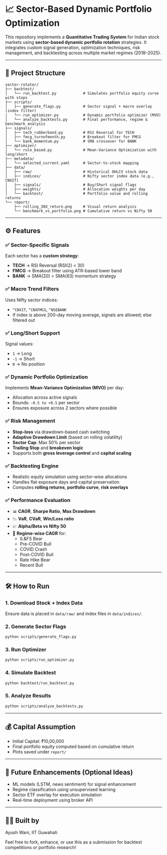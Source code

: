 
# 📈 Sector-Based Dynamic Portfolio Optimization

This repository implements a **Quantitative Trading System** for Indian stock markets using **sector-based dynamic portfolio rotation** strategies. It integrates custom signal generation, optimization techniques, risk management, and backtesting across multiple market regimes (2018–2025).

---

## 📂 Project Structure

```
sector-rotator/
├── backtest/
│   └── run_backtest.py            # Simulates portfolio equity curve with stops
├── scripts/
│   ├── generate_flags.py          # Sector signal + macro overlay (index filter)
│   └── run_optimizer.py           # Dynamic portfolio optimizer (MVO)
│   └── analyze_backtests.py       # Final performance, regime & benchmark analysis
├── signals/
│   ├── tech_rubberband.py         # RSI Reversal for TECH
│   ├── fmcg_turnofmonth.py        # Breakout filter for FMCG
│   └── bank_momentum.py           # SMA crossover for BANK
├── optimizer/
│   └── rule_based.py              # Mean-Variance Optimization with long/short
├── metadata/
│   └── selected_current.yaml      # Sector-to-stock mapping
├── data/
│   ├── raw/                       # Historical OHLCV stock data
│   ├── indices/                   # Nifty sector index data (e.g., CNXIT)
│   ├── signals/                   # Buy/Short signal flags
│   ├── weights/                   # Allocation weights per day
│   └── backtest/                  # Portfolio value and rolling returns
└── report/
    ├── rolling_30d_return.png     # Visual return analysis
    └── benchmark_vs_portfolio.png # Cumulative return vs Nifty 50
```

---

## ⚙️ Features

### ✅ Sector-Specific Signals
Each sector has a **custom strategy**:
- **TECH** → RSI Reversal (RSI(2) < 30)
- **FMCG** → Breakout filter using ATR-based lower band
- **BANK** → SMA(20) > SMA(63) momentum strategy

### ✅ Macro Trend Filters
Uses Nifty sector indices:
- `^CNXIT`, `^CNXFMCG`, `^NSEBANK`
- If index is above 200-day moving average, signals are allowed; else filtered out

### ✅ Long/Short Support
Signal values:
- `1` → Long
- `-1` → Short
- `0` → No position

### ✅ Dynamic Portfolio Optimization
Implements **Mean-Variance Optimization (MVO)** per day:
- Allocation across active signals
- Bounds: `-0.5 to +0.5` per sector
- Ensures exposure across 2 sectors where possible

### ✅ Risk Management
- **Stop-loss** via drawdown-based cash switching
- **Adaptive Drawdown Limit** (based on rolling volatility)
- **Sector Cap**: Max 50% per sector
- **Trailing Stop** and **breakeven logic**
- Supports both **gross leverage control** and **capital scaling**

### ✅ Backtesting Engine
- Realistic equity simulation using sector-wise allocations
- Handles flat exposure days and capital preservation
- Computes **rolling returns**, **portfolio curve**, **risk overlays**

### ✅ Performance Evaluation
- 📊 **CAGR**, **Sharpe Ratio**, **Max Drawdown**
- 📉 **VaR**, **CVaR**, **Win/Loss ratio**
- 📈 **Alpha/Beta vs Nifty 50**
- 🧭 **Regime-wise CAGR** for:
  - IL&FS Bear
  - Pre-COVID Bull
  - COVID Crash
  - Post-COVID Bull
  - Rate Hike Bear
  - Recent Bull

---

## 🛠️ How to Run

### 1. Download Stock + Index Data
Ensure data is placed in `data/raw/` and index files in `data/indices/`.

### 2. Generate Sector Flags
```bash
python scripts/generate_flags.py
```

### 3. Run Optimizer
```bash
python scripts/run_optimizer.py
```

### 4. Simulate Backtest
```bash
python backtest/run_backtest.py
```

### 5. Analyze Results
```bash
python scripts/analyze_backtests.py
```

---

## 💰 Capital Assumption

- Initial Capital: ₹10,00,000
- Final portfolio equity computed based on cumulative return
- Plots saved under `report/`

---

## 🧠 Future Enhancements (Optional Ideas)

- ML models (LSTM, news sentiment) for signal enhancement
- Regime classification using unsupervised learning
- Sector ETF overlay for execution simulation
- Real-time deployment using broker API

---

## 👨‍💻 Built by
Ayush Wani, IIT Guwahati

Feel free to fork, enhance, or use this as a submission for backtest competitions or portfolio research!
